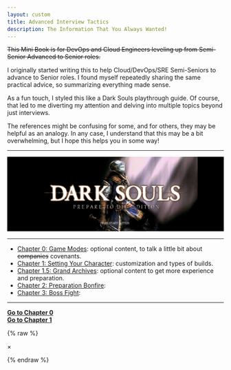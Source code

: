 ```yaml
---
layout: custom
title: Advanced Interview Tactics
description: The Information That You Always Wanted!
---
```


~~This Mini Book is for DevOps and Cloud Engineers leveling up from Semi-Senior Advanced to Senior roles.~~

I originally started writing this to help Cloud/DevOps/SRE Semi-Seniors to advance to Senior roles. I found myself repeatedly sharing the same practical advice, so summarizing everything made sense.

As a fun touch, I styled this like a Dark Souls playthrough guide. Of course, that led to me diverting my attention and delving into multiple topics beyond just interviews.

The references might be confusing for some, and for others, they may be helpful as an analogy. In any case, I understand that this may be a bit overwhelming, but I hope this helps you in some way!

---

<img class="myImg" src="../images/interviews/main-menu.png" alt="main-menu" style="cursor: pointer;">

---

- [Chapter 0: Game Modes](/pages/ds-interviews-chapter-0): optional content, to talk a little bit about ~~companies~~ covenants.
- [Chapter 1: Setting Your Character](/pages/ds-interviews-chapter-1): customization and types of builds.
- [Chapter 1.5: Grand Archives](/pages/ds-interviews-chapter-1.5): optional content to get more experience and preparation. 
- [Chapter 2: Preparation Bonfire](/pages/ds-interviews-chapter-2):
- [Chapter 3: Boss Fight](/pages/ds-interviews-chapter-3):


---

<div class="ds-button-container">
  <a href="/pages/ds-interviews-chapter-0" class="ds-button right-button"><strong>Go to Chapter 0</strong></a>
</div>

<div class="ds-button-container">
  <a href="/pages/ds-interviews-chapter-1" class="ds-button right-button"><strong>Go to Chapter 1</strong></a>
</div>


{% raw %}

<style>
  details summary {
    cursor: pointer;
    font-weight: bold;
  }
  details summary::before {
    content: '➕'; /* Plus sign to indicate expandability */
    margin-right: 10px;
  }
  details[open] summary::before {
    content: '➖'; /* Minus sign to indicate it's expanded */
  }
</style>

<!-- Single Modal -->
<div id="myModal" class="modal">
  <span class="close">&times;</span>
  <img class="modal-content" id="img01">
</div>

<!-- JavaScript for Modal Functionality -->
<script>
  // Get the modal
  var modal = document.getElementById("myModal");

  // Get the modal image element
  var modalImg = document.getElementById("img01");

  // Ensure the modal is hidden on page load
  window.onload = function() {
    modal.style.display = "none";
  };

  // Get all images with class "myImg" and loop through them to add the click event
  var images = document.getElementsByClassName("myImg");
  for (var i = 0; i < images.length; i++) {
    images[i].onclick = function(){
      modal.style.display = "flex"; // Ensure the modal is displayed using flexbox
      modalImg.src = this.src;
    }
  }

  // Get the <span> element that closes the modal
  var span = document.getElementsByClassName("close")[0];

  // When the user clicks on <span> (x), close the modal
  span.onclick = function() { 
    modal.style.display = "none";
  }

  // Close the modal when clicking outside of the image
  modal.onclick = function(event) {
    if (event.target === modal) {
      modal.style.display = "none";
    }
  }

  // Close the modal when pressing the "Esc" key
  document.onkeydown = function(event) {
    if (event.key === "Escape") {
      modal.style.display = "none";
    }
  }
</script>
{% endraw %}
